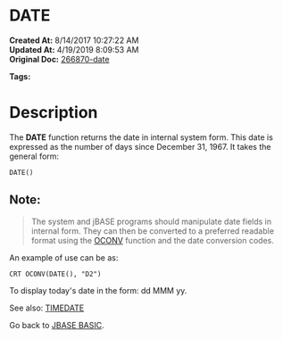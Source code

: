 # DATE

**Created At:** 8/14/2017 10:27:22 AM  
**Updated At:** 4/19/2019 8:09:53 AM  
**Original Doc:** [266870-date](https://docs.jbase.com/36868-jbase-basic/266870-date)  

**Tags:**
<badge text='today format' vertical='middle' />
<badge text='today' vertical='middle' />

# Description 

The **DATE** function returns the date in internal system form. This date is expressed as the number of days since December 31, 1967. It takes the general form:

```
DATE()
```

## Note:


> The system and jBASE programs should manipulate date fields in internal form. They can then be converted to a preferred readable format using the [OCONV](277483-oconv) function and the date conversion codes.


An example of use can be as:

```
CRT OCONV(DATE(), "D2")
```

To display today's date in the form: dd MMM yy.



See also: [TIMEDATE](278806-timedate)

Go back to [JBASE BASIC](263498-jbase-basic).


